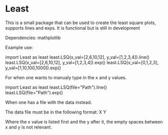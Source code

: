 # Least
This is a small package that can be used to create the least square plots, supports lines and exps. It is functional but is still in development 

Dependencies:
mathplotlib

Example use:

import Least as least
least.LSQ(x_val=[2,6,10,12], y_val=[1,2,3,4]).line()
least.LSQ(x_val=[2,6,10,12], y_val=[1,2,3,4]).exp()
least.LSQ(x_val=[0,1,2,3], y_val=[1,10,100,1000]).exp()


For when one wants to manualy type in the x and y values.


import Least as least
least.LSQ(file="Path").line()
least.LSQ(file="Path").exp()

When one has a file with the data instead.

The data file must be in the following format:
X Y

Where the x value is listed first and the y after it, the empty spaces between x and y is not relevant.
